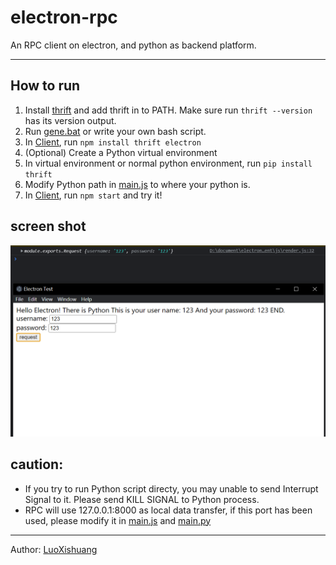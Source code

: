 # electron-rpc
An RPC client on electron, and python as backend platform.

***

## How to run

1. Install [thrift](https://thrift.apache.org/download) and add thrift in to PATH. Make sure run ```thrift --version``` has its version output.  
1. Run [gene.bat](./thrift_files/gene.bat) or write your own bash script.
1. In [Client](./client/), run ```npm install thrift electron```
1. (Optional) Create a Python virtual environment
1. In virtual environment or normal python environment, run ```pip install thrift```
1. Modify Python path in [main.js](./client/main.js) to where your python is.
1. In [Client](./client/), run ```npm start``` and try it!

## screen shot

![success to receive the return message](./imgs/Snipaste_2022-12-05_20-39-33.png)

## caution:

* If you try to run Python script directy, you may unable to send Interrupt Signal to it. Please send KILL SIGNAL to Python process.
* RPC will use 127.0.0.1:8000 as local data transfer, if this port has been used, please modify it in [main.js](./client/js/render.js) and [main.py](./server/main.py)

***
Author: [LuoXishuang](https://www.github.com/LuoXishuang0712)
